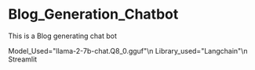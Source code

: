 # Blog_Generation_Chatbot

This is a Blog generating chat bot

Model_Used="llama-2-7b-chat.Q8_0.gguf"\n
Library_used="Langchain"\n
Streamlit
